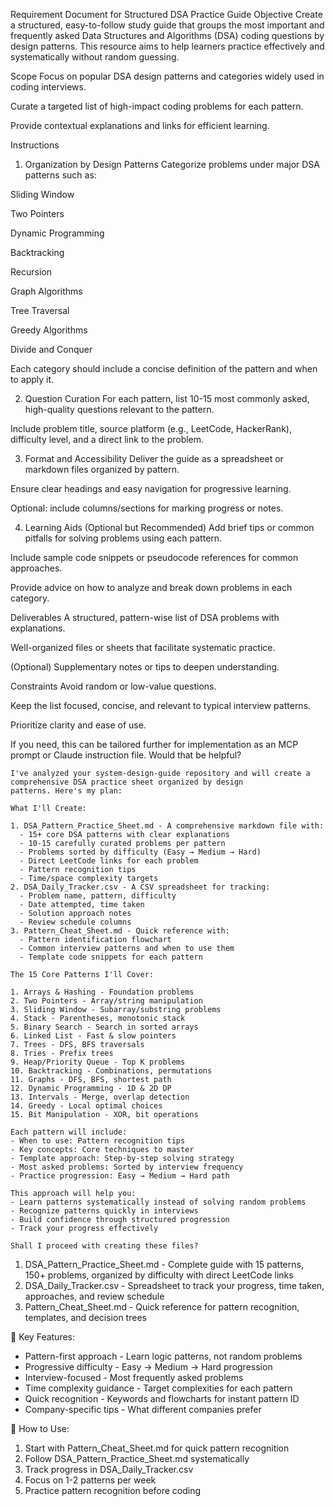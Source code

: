 Requirement Document for Structured DSA Practice Guide
Objective
Create a structured, easy-to-follow study guide that groups the most important and frequently asked Data Structures and Algorithms (DSA) coding questions by design patterns. This resource aims to help learners practice effectively and systematically without random guessing.

Scope
Focus on popular DSA design patterns and categories widely used in coding interviews.

Curate a targeted list of high-impact coding problems for each pattern.

Provide contextual explanations and links for efficient learning.

Instructions
1. Organization by Design Patterns
Categorize problems under major DSA patterns such as:

Sliding Window

Two Pointers

Dynamic Programming

Backtracking

Recursion

Graph Algorithms

Tree Traversal

Greedy Algorithms

Divide and Conquer

Each category should include a concise definition of the pattern and when to apply it.

2. Question Curation
For each pattern, list 10-15 most commonly asked, high-quality questions relevant to the pattern.

Include problem title, source platform (e.g., LeetCode, HackerRank), difficulty level, and a direct link to the problem.

3. Format and Accessibility
Deliver the guide as a spreadsheet or markdown files organized by pattern.

Ensure clear headings and easy navigation for progressive learning.

Optional: include columns/sections for marking progress or notes.

4. Learning Aids (Optional but Recommended)
Add brief tips or common pitfalls for solving problems using each pattern.

Include sample code snippets or pseudocode references for common approaches.

Provide advice on how to analyze and break down problems in each category.

Deliverables
A structured, pattern-wise list of DSA problems with explanations.

Well-organized files or sheets that facilitate systematic practice.

(Optional) Supplementary notes or tips to deepen understanding.

Constraints
Avoid random or low-value questions.

Keep the list focused, concise, and relevant to typical interview patterns.

Prioritize clarity and ease of use.

If you need, this can be tailored further for implementation as an MCP prompt or Claude instruction file. Would that be helpful?


    I've analyzed your system-design-guide repository and will create a comprehensive DSA practice sheet organized by design 
    patterns. Here's my plan:

    What I'll Create:

    1. DSA_Pattern_Practice_Sheet.md - A comprehensive markdown file with:
      - 15+ core DSA patterns with clear explanations
      - 10-15 carefully curated problems per pattern
      - Problems sorted by difficulty (Easy → Medium → Hard)
      - Direct LeetCode links for each problem
      - Pattern recognition tips
      - Time/space complexity targets
    2. DSA_Daily_Tracker.csv - A CSV spreadsheet for tracking:
      - Problem name, pattern, difficulty
      - Date attempted, time taken
      - Solution approach notes
      - Review schedule columns
    3. Pattern_Cheat_Sheet.md - Quick reference with:
      - Pattern identification flowchart
      - Common interview patterns and when to use them
      - Template code snippets for each pattern

    The 15 Core Patterns I'll Cover:

    1. Arrays & Hashing - Foundation problems
    2. Two Pointers - Array/string manipulation
    3. Sliding Window - Subarray/substring problems  
    4. Stack - Parentheses, monotonic stack
    5. Binary Search - Search in sorted arrays
    6. Linked List - Fast & slow pointers
    7. Trees - DFS, BFS traversals
    8. Tries - Prefix trees
    9. Heap/Priority Queue - Top K problems
    10. Backtracking - Combinations, permutations
    11. Graphs - DFS, BFS, shortest path
    12. Dynamic Programming - 1D & 2D DP
    13. Intervals - Merge, overlap detection
    14. Greedy - Local optimal choices
    15. Bit Manipulation - XOR, bit operations

    Each pattern will include:
    - When to use: Pattern recognition tips
    - Key concepts: Core techniques to master
    - Template approach: Step-by-step solving strategy
    - Most asked problems: Sorted by interview frequency
    - Practice progression: Easy → Medium → Hard path

    This approach will help you:
    - Learn patterns systematically instead of solving random problems
    - Recognize patterns quickly in interviews
    - Build confidence through structured progression
    - Track your progress effectively

    Shall I proceed with creating these files?


  1. DSA_Pattern_Practice_Sheet.md - Complete guide with 15 patterns, 150+ problems, organized by difficulty with direct LeetCode
  links
  2. DSA_Daily_Tracker.csv - Spreadsheet to track your progress, time taken, approaches, and review schedule
  3. Pattern_Cheat_Sheet.md - Quick reference for pattern recognition, templates, and decision trees

  🎯 Key Features:

  - Pattern-first approach - Learn logic patterns, not random problems
  - Progressive difficulty - Easy → Medium → Hard progression
  - Interview-focused - Most frequently asked problems
  - Time complexity guidance - Target complexities for each pattern
  - Quick recognition - Keywords and flowcharts for instant pattern ID
  - Company-specific tips - What different companies prefer

  🚀 How to Use:

  1. Start with Pattern_Cheat_Sheet.md for quick pattern recognition
  2. Follow DSA_Pattern_Practice_Sheet.md systematically
  3. Track progress in DSA_Daily_Tracker.csv
  4. Focus on 1-2 patterns per week
  5. Practice pattern recognition before coding
